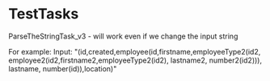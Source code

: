 # TestTasks 

ParseTheStringTask_v3 - will work even if we change the input string

For example: 
Input: 
"(id,created,employee(id,firstname,employeeType2(id2, employee2(id2,firstname2,employeeType2(id2), lastname2, number2(id2))), lastname, number(id)),location)"
